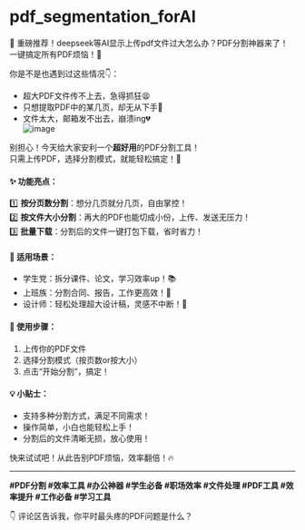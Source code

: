 # pdf_segmentation_forAI

📢 重磅推荐！deepseek等AI显示上传pdf文件过大怎么办？PDF分割神器来了！一键搞定所有PDF烦恼！📂

你是不是也遇到过这些情况👇：  
- 超大PDF文件传不上去，急得抓狂😫  
- 只想提取PDF中的某几页，却无从下手🤯  
- 文件太大，邮箱发不出去，崩溃ing💔  
![image](https://github.com/user-attachments/assets/cdc81264-bb3b-41dd-ab12-24442d525b11)

别担心！今天给大家安利一个**超好用**的PDF分割工具！  
只需上传PDF，选择分割模式，就能轻松搞定！💪  

#### ✨ 功能亮点：  
1️⃣ **按分页数分割**：想分几页就分几页，自由掌控！  
2️⃣ **按文件大小分割**：再大的PDF也能切成小份，上传、发送无压力！  
3️⃣ **批量下载**：分割后的文件一键打包下载，省时省力！  

#### 🎯 适用场景：  
- 学生党：拆分课件、论文，学习效率up！📚  
- 上班族：分割合同、报告，工作更高效！💼  
- 设计师：轻松处理超大设计稿，灵感不中断！🎨  

#### 🚀 使用步骤：  
1. 上传你的PDF文件  
2. 选择分割模式（按页数or按大小）  
3. 点击“开始分割”，搞定！  

#### 💡 小贴士：  
- 支持多种分割方式，满足不同需求！  
- 操作简单，小白也能轻松上手！  
- 分割后的文件清晰无损，放心使用！  

快来试试吧！从此告别PDF烦恼，效率翻倍！🔥  

---

**#PDF分割 #效率工具 #办公神器 #学生必备 #职场效率 #文件处理 #PDF工具 #效率提升 #工作必备 #学习工具**  

👇 评论区告诉我，你平时最头疼的PDF问题是什么？
